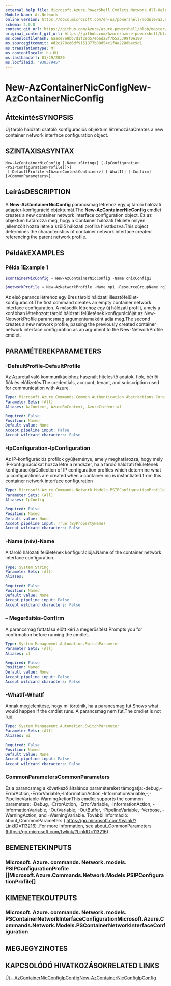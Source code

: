 ```yaml
---
external help file: Microsoft.Azure.PowerShell.Cmdlets.Network.dll-Help.xml
Module Name: Az.Network
online version: https://docs.microsoft.com/en-us/powershell/module/az.network/new-AzContainerNicconfig
schema: 2.0.0
content_git_url: https://github.com/Azure/azure-powershell/blob/master/src/Network/Network/help/New-AzContainerNicConfig.md
original_content_git_url: https://github.com/Azure/azure-powershell/blob/master/src/Network/Network/help/New-AzContainerNicConfig.md
ms.openlocfilehash: aaace7e8bb7d1f2ed57ebad28f7b5a3399f0e190
ms.sourcegitcommit: 4d2c178cd6df9151877b08d54c1f4a228dbec9d1
ms.translationtype: MT
ms.contentlocale: hu-HU
ms.lasthandoff: 01/29/2020
ms.locfileid: "93837945"
---
```

# <span data-ttu-id="1b21f-101">New-AzContainerNicConfig</span><span class="sxs-lookup"><span data-stu-id="1b21f-101">New-AzContainerNicConfig</span></span>

## <span data-ttu-id="1b21f-102">Áttekintés</span><span class="sxs-lookup"><span data-stu-id="1b21f-102">SYNOPSIS</span></span>
<span data-ttu-id="1b21f-103">Új tároló hálózati csatoló konfigurációs objektum létrehozása</span><span class="sxs-lookup"><span data-stu-id="1b21f-103">Creates a new container network interface configuration object.</span></span>

## <span data-ttu-id="1b21f-104">SZINTAXISA</span><span class="sxs-lookup"><span data-stu-id="1b21f-104">SYNTAX</span></span>

```
New-AzContainerNicConfig [-Name <String>] [-IpConfiguration <PSIPConfigurationProfile[]>]
 [-DefaultProfile <IAzureContextContainer>] [-WhatIf] [-Confirm] [<CommonParameters>]
```

## <span data-ttu-id="1b21f-105">Leírás</span><span class="sxs-lookup"><span data-stu-id="1b21f-105">DESCRIPTION</span></span>
<span data-ttu-id="1b21f-106">A **New-AzContainerNicConfig** parancsmag létrehoz egy új tároló hálózati adapter-konfiguráció objektumát.</span><span class="sxs-lookup"><span data-stu-id="1b21f-106">The **New-AzContainerNicConfig** cmdlet creates a new container network interface configuration object.</span></span> <span data-ttu-id="1b21f-107">Ez az objektum határozza meg, hogy a Container hálózati felülete milyen jellemzőit hozza létre a szülő hálózati profilra hivatkozva.</span><span class="sxs-lookup"><span data-stu-id="1b21f-107">This object determines the characteristics of container network interface created referencing the parent network profile.</span></span>

## <span data-ttu-id="1b21f-108">Példák</span><span class="sxs-lookup"><span data-stu-id="1b21f-108">EXAMPLES</span></span>

### <span data-ttu-id="1b21f-109">Példa 1</span><span class="sxs-lookup"><span data-stu-id="1b21f-109">Example 1</span></span>
```powershell
$containerNicConfig = New-AzContainerNicConfig -Name cnicConfig1

$networkProfile = New-AzNetworkProfile -Name np1 -ResourceGroupName rg1 -Location westus -ContainerNetworkInterfaceConfiguration $containerNicConfig
```

<span data-ttu-id="1b21f-110">Az első parancs létrehoz egy üres tároló hálózati illesztőfelület-konfigurációt.</span><span class="sxs-lookup"><span data-stu-id="1b21f-110">The first command creates an empty container network interface configuration.</span></span> <span data-ttu-id="1b21f-111">A második létrehoz egy új hálózati profilt, amely a korábban létrehozott tároló hálózati felületének konfigurációját az New-NetworkProfile parancsmag argumentumaként adja meg.</span><span class="sxs-lookup"><span data-stu-id="1b21f-111">The second creates a new network profile, passing the previously created container network interface configuration as an argument to the New-NetworkProfile cmdlet.</span></span>

## <span data-ttu-id="1b21f-112">PARAMÉTEREK</span><span class="sxs-lookup"><span data-stu-id="1b21f-112">PARAMETERS</span></span>

### <span data-ttu-id="1b21f-113">-DefaultProfile</span><span class="sxs-lookup"><span data-stu-id="1b21f-113">-DefaultProfile</span></span>
<span data-ttu-id="1b21f-114">Az Azuretal való kommunikációhoz használt hitelesítő adatok, fiók, bérlői fiók és előfizetés.</span><span class="sxs-lookup"><span data-stu-id="1b21f-114">The credentials, account, tenant, and subscription used for communication with Azure.</span></span>

```yaml
Type: Microsoft.Azure.Commands.Common.Authentication.Abstractions.Core.IAzureContextContainer
Parameter Sets: (All)
Aliases: AzContext, AzureRmContext, AzureCredential

Required: False
Position: Named
Default value: None
Accept pipeline input: False
Accept wildcard characters: False
```

### <span data-ttu-id="1b21f-115">-IpConfiguration</span><span class="sxs-lookup"><span data-stu-id="1b21f-115">-IpConfiguration</span></span>
<span data-ttu-id="1b21f-116">Az IP-konfigurációs profilok gyűjteménye, amely meghatározza, hogy mely IP-konfigurációkat hozza létre a rendszer, ha a tároló hálózati felületének konfigurációja</span><span class="sxs-lookup"><span data-stu-id="1b21f-116">Collection of IP configuration profiles which determine what ip configurations are created when a container nic is instantiated from this container network interface configuration</span></span>

```yaml
Type: Microsoft.Azure.Commands.Network.Models.PSIPConfigurationProfile[]
Parameter Sets: (All)
Aliases: IpConfig

Required: False
Position: Named
Default value: None
Accept pipeline input: True (ByPropertyName)
Accept wildcard characters: False
```

### <span data-ttu-id="1b21f-117">-Name (név)</span><span class="sxs-lookup"><span data-stu-id="1b21f-117">-Name</span></span>
<span data-ttu-id="1b21f-118">A tároló hálózati felületének konfigurációja.</span><span class="sxs-lookup"><span data-stu-id="1b21f-118">Name of the container network interface configuration.</span></span>

```yaml
Type: System.String
Parameter Sets: (All)
Aliases:

Required: False
Position: Named
Default value: None
Accept pipeline input: False
Accept wildcard characters: False
```

### <span data-ttu-id="1b21f-119">– Megerősítés</span><span class="sxs-lookup"><span data-stu-id="1b21f-119">-Confirm</span></span>
<span data-ttu-id="1b21f-120">A parancsmag futtatása előtt kéri a megerősítést.</span><span class="sxs-lookup"><span data-stu-id="1b21f-120">Prompts you for confirmation before running the cmdlet.</span></span>

```yaml
Type: System.Management.Automation.SwitchParameter
Parameter Sets: (All)
Aliases: cf

Required: False
Position: Named
Default value: None
Accept pipeline input: False
Accept wildcard characters: False
```

### <span data-ttu-id="1b21f-121">-WhatIf</span><span class="sxs-lookup"><span data-stu-id="1b21f-121">-WhatIf</span></span>
<span data-ttu-id="1b21f-122">Annak megjelenítése, hogy mi történik, ha a parancsmag fut.</span><span class="sxs-lookup"><span data-stu-id="1b21f-122">Shows what would happen if the cmdlet runs.</span></span>
<span data-ttu-id="1b21f-123">A parancsmag nem fut.</span><span class="sxs-lookup"><span data-stu-id="1b21f-123">The cmdlet is not run.</span></span>

```yaml
Type: System.Management.Automation.SwitchParameter
Parameter Sets: (All)
Aliases: wi

Required: False
Position: Named
Default value: None
Accept pipeline input: False
Accept wildcard characters: False
```

### <span data-ttu-id="1b21f-124">CommonParameters</span><span class="sxs-lookup"><span data-stu-id="1b21f-124">CommonParameters</span></span>
<span data-ttu-id="1b21f-125">Ez a parancsmag a következő általános paramétereket támogatja:-debug,-ErrorAction,-ErrorVariable,-InformationAction,-InformationVariable,-,-PipelineVariable-WarningAction</span><span class="sxs-lookup"><span data-stu-id="1b21f-125">This cmdlet supports the common parameters: -Debug, -ErrorAction, -ErrorVariable, -InformationAction, -InformationVariable, -OutVariable, -OutBuffer, -PipelineVariable, -Verbose, -WarningAction, and -WarningVariable.</span></span> <span data-ttu-id="1b21f-126">További információ: about_CommonParameters ( https://go.microsoft.com/fwlink/?LinkID=113216) .</span><span class="sxs-lookup"><span data-stu-id="1b21f-126">For more information, see about_CommonParameters (https://go.microsoft.com/fwlink/?LinkID=113216).</span></span>

## <span data-ttu-id="1b21f-127">BEMENETEK</span><span class="sxs-lookup"><span data-stu-id="1b21f-127">INPUTS</span></span>

### <span data-ttu-id="1b21f-128">Microsoft. Azure. commands. Network. models. PSIPConfigurationProfile []</span><span class="sxs-lookup"><span data-stu-id="1b21f-128">Microsoft.Azure.Commands.Network.Models.PSIPConfigurationProfile[]</span></span>

## <span data-ttu-id="1b21f-129">KIMENETEK</span><span class="sxs-lookup"><span data-stu-id="1b21f-129">OUTPUTS</span></span>

### <span data-ttu-id="1b21f-130">Microsoft. Azure. commands. Network. models. PSContainerNetworkInterfaceConfiguration</span><span class="sxs-lookup"><span data-stu-id="1b21f-130">Microsoft.Azure.Commands.Network.Models.PSContainerNetworkInterfaceConfiguration</span></span>

## <span data-ttu-id="1b21f-131">MEGJEGYZI</span><span class="sxs-lookup"><span data-stu-id="1b21f-131">NOTES</span></span>

## <span data-ttu-id="1b21f-132">KAPCSOLÓDÓ HIVATKOZÁSOK</span><span class="sxs-lookup"><span data-stu-id="1b21f-132">RELATED LINKS</span></span>

[<span data-ttu-id="1b21f-133">Új – AzContainerNicConfigIpConfig</span><span class="sxs-lookup"><span data-stu-id="1b21f-133">New-AzContainerNicConfigIpConfig</span></span>](./New-AzContainerNicConfigIpConfig.md)
